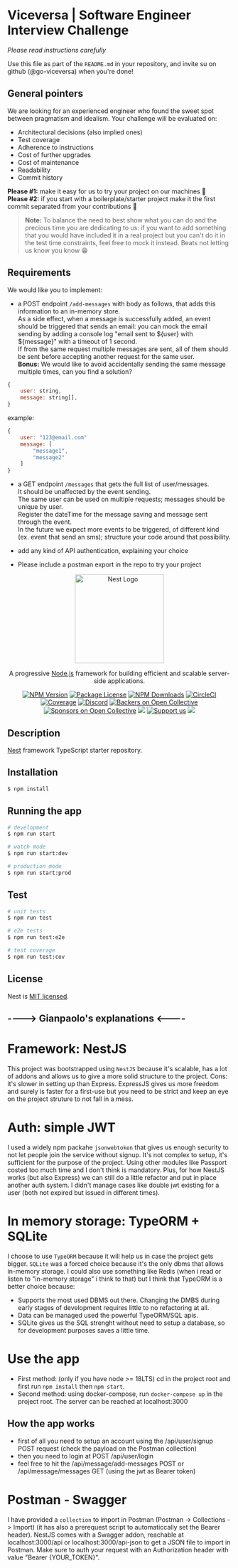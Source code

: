 
# Viceversa | Software Engineer Interview Challenge

*Please read instructions carefully*

Use this file as part of the `README.md` in your repository, and invite su on github (@go-viceversa) when you're done!

## General pointers
We are looking for an experienced engineer who found the sweet spot between pragmatism and idealism.
Your challenge will be evaluated on:
 * Architectural decisions (also implied ones)
 * Test coverage 
 * Adherence to instructions  
 * Cost of further upgrades
 * Cost of maintenance
 * Readability
 * Commit history
 

**Please #1:** make it easy for us to try your project on our machines 🙏  
**Please #2:** if you start with a boilerplate/starter project make it the first commit separated from your contributions 🙏

> **Note:** To balance the need to best show what you can do and the precious time you are dedicating to us: if you want to add something that you would have included it in a real project but you can't do it in the test time constraints, feel free to mock it instead. Beats not letting us know you know 😁


## Requirements

We would like you to implement:

- a POST endpoint `/add-messages` with body as follows, that adds this information to an in-memory store.  
As a side effect, when a message is successfully added, an event should be triggered that sends an email: you can mock the email sending by adding a console log "email sent to ${user} with ${message}" with a timeout of 1 second.  
If from the same request multiple messages are sent, all of them should be sent before accepting another request for the same user.  
**Bonus:** We would like to avoid accidentally sending the same message multiple times, can you find a solution?

```javascript
{
    user: string,
    message: string[],
}
```
example:
```javascript
{
    user: "123@email.com"
    message: [
        "message1",
        "message2"
    ]
}
```


- a GET endpoint `/messages` that gets the full list of user/messages.  
It should be unaffected by the event sending.  
The same user can be used on multiple requests; messages should be unique by user.  
Register the dateTime for the message saving and message sent through the event.  
In the future we expect more events to be triggered, of different kind (ex. event that send an sms); structure your code around that possibility.

- add any kind of API authentication, explaining your choice 

- Please include a postman export in the repo to try your project



<p align="center">
  <a href="http://nestjs.com/" target="blank"><img src="https://nestjs.com/img/logo-small.svg" width="200" alt="Nest Logo" /></a>
</p>

[circleci-image]: https://img.shields.io/circleci/build/github/nestjs/nest/master?token=abc123def456
[circleci-url]: https://circleci.com/gh/nestjs/nest

  <p align="center">A progressive <a href="http://nodejs.org" target="_blank">Node.js</a> framework for building efficient and scalable server-side applications.</p>
    <p align="center">
<a href="https://www.npmjs.com/~nestjscore" target="_blank"><img src="https://img.shields.io/npm/v/@nestjs/core.svg" alt="NPM Version" /></a>
<a href="https://www.npmjs.com/~nestjscore" target="_blank"><img src="https://img.shields.io/npm/l/@nestjs/core.svg" alt="Package License" /></a>
<a href="https://www.npmjs.com/~nestjscore" target="_blank"><img src="https://img.shields.io/npm/dm/@nestjs/common.svg" alt="NPM Downloads" /></a>
<a href="https://circleci.com/gh/nestjs/nest" target="_blank"><img src="https://img.shields.io/circleci/build/github/nestjs/nest/master" alt="CircleCI" /></a>
<a href="https://coveralls.io/github/nestjs/nest?branch=master" target="_blank"><img src="https://coveralls.io/repos/github/nestjs/nest/badge.svg?branch=master#9" alt="Coverage" /></a>
<a href="https://discord.gg/G7Qnnhy" target="_blank"><img src="https://img.shields.io/badge/discord-online-brightgreen.svg" alt="Discord"/></a>
<a href="https://opencollective.com/nest#backer" target="_blank"><img src="https://opencollective.com/nest/backers/badge.svg" alt="Backers on Open Collective" /></a>
<a href="https://opencollective.com/nest#sponsor" target="_blank"><img src="https://opencollective.com/nest/sponsors/badge.svg" alt="Sponsors on Open Collective" /></a>
  <a href="https://paypal.me/kamilmysliwiec" target="_blank"><img src="https://img.shields.io/badge/Donate-PayPal-ff3f59.svg"/></a>
    <a href="https://opencollective.com/nest#sponsor"  target="_blank"><img src="https://img.shields.io/badge/Support%20us-Open%20Collective-41B883.svg" alt="Support us"></a>
  <a href="https://twitter.com/nestframework" target="_blank"><img src="https://img.shields.io/twitter/follow/nestframework.svg?style=social&label=Follow"></a>
</p>
  <!--[![Backers on Open Collective](https://opencollective.com/nest/backers/badge.svg)](https://opencollective.com/nest#backer)
  [![Sponsors on Open Collective](https://opencollective.com/nest/sponsors/badge.svg)](https://opencollective.com/nest#sponsor)-->

## Description

[Nest](https://github.com/nestjs/nest) framework TypeScript starter repository.

## Installation

```bash
$ npm install
```

## Running the app

```bash
# development
$ npm run start

# watch mode
$ npm run start:dev

# production mode
$ npm run start:prod
```

## Test

```bash
# unit tests
$ npm run test

# e2e tests
$ npm run test:e2e

# test coverage
$ npm run test:cov
```

## License

Nest is [MIT licensed](LICENSE).

## ----> Gianpaolo's explanations <----

# Framework: NestJS
This project was bootstrapped using `NestJS` because it's scalable, has a lot of addons and allows us to give a more solid structure to the project. Cons: it's slower in setting up than Express. ExpressJS gives us more freedom and surely is faster for a first-use but you need to be strict and keep an eye on the project struture to not fall in a mess.

# Auth: simple JWT
I used a widely npm packahe `jsonwebtoken` that gives us enough security to not let people join the service without signup. It's not complex to setup, it's sufficient for the purpose of the project. Using other modules like Passport costed too much time and I don't think is mandatory. Plus, for how NestJS works (but also Express) we can still do a little refactor and put in place another auth system.
I didn't manage cases like double jwt existing for a user (both not expired but issued in different times).

# In memory storage: TypeORM + SQLite
I choose to use `TypeORM` because it will help us in case the project gets bigger. `SQLite` was a forced choice because it's the only dbms that allows in-memory storage. I could also use something like Redis (when i read or listen to "in-memory storage" i think to that) but I think that TypeORM is a better choice because:
- Supports the most used DBMS out there. Changing the DMBS during early stages of development requires little to no refactoring at all. 
- Data can be managed used the powerful TypeORM/SQL apis.
- SQLite gives us the SQL strenght without need to setup a database, so for development purposes saves a little time.

# Use the app
- First method: (only if you have node >= 18LTS) cd in the project root and first run `npm install` then `npm start`. 
- Second method: using docker-compose, run `docker-compose up` in the project root.
The server can be reached at localhost:3000


## How the app works
- first of all you need to setup an account using the /api/user/signup POST request (check the payload on the Postman collection)
- then you need to login at POST /api/user/login
- feel free to hit the /api/message/add-messages POST or /api/message/messages GET (using the jwt as Bearer token)

# Postman - Swagger
I have provided a `collection` to import in Postman (Postman -> Collections -> Import) (it has also a prerequest script to automaticcally set the Bearer header).
NestJS comes with a Swagger addon, reachable at localhost:3000/api or localhost:3000/api-json to get a JSON file to import in Postman. Make sure to auth your request with an Authorization header with value "Bearer {YOUR_TOKEN}".

